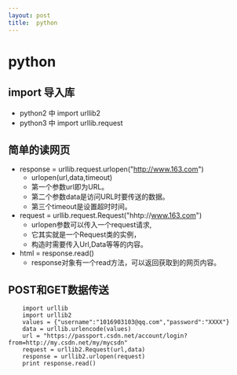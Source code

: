 ```yaml
---
layout:	post
title:	python
---
```


# python

## import 导入库

* python2 中 import urllib2
* python3 中 import urllib.request

## 简单的读网页
	
* response = urllib.request.urlopen("http://www.163.com")
	* urlopen(url,data,timeout)
	* 第一个参数url即为URL。
	* 第二个参数data是访问URL时要传送的数据。
	* 第三个timeout是设置超时时间。
* request = urllib.request.Request("hhtp://www.163.com")
	* urlopen参数可以传入一个request请求,
	* 它其实就是一个Request类的实例，
	* 构造时需要传入Url,Data等等的内容。
* html = response.read()
	* response对象有一个read方法，可以返回获取到的网页内容。

## POST和GET数据传送

		import urllib
		import urllib2
		values = {"username":"1016903103@qq.com","password":"XXXX"}
		data = urllib.urlencode(values) 
		url = "https://passport.csdn.net/account/login?from=http://my.csdn.net/my/mycsdn"
		request = urllib2.Request(url,data)
		response = urllib2.urlopen(request)
		print response.read()

